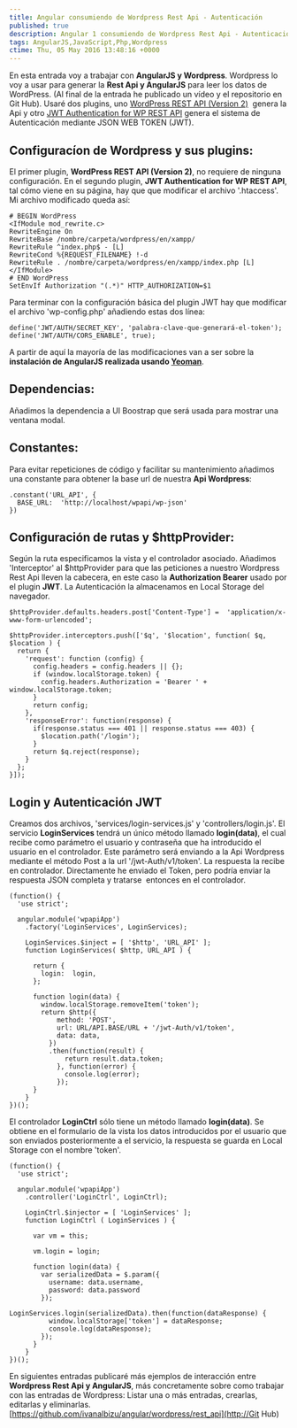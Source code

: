 ```yaml
---
title: Angular consumiendo de Wordpress Rest Api - Autenticación
published: true
description: Angular 1 consumiendo de Wordpress Rest Api - Autenticación
tags: AngularJS,JavaScript,Php,Wordpress
ctime: Thu, 05 May 2016 13:48:16 +0000
---
```


En esta entrada voy a trabajar con **AngularJS y Wordpress**. Wordpress lo voy a usar para generar la **Rest Api y AngularJS** para leer los datos de WordPress. (Al final de la entrada he publicado un vídeo y el repositorio en Git Hub). Usaré dos plugins, uno [WordPress REST API (Version 2)](https://es.wordpress.org/plugins/rest-api/)  genera la Api y otro [JWT Authentication for WP REST API](https://es.wordpress.org/plugins/jwt-authentication-for-wp-rest-api/) genera el sistema de Autenticación mediante JSON WEB TOKEN (JWT).

## Configuracíon de Wordpress y sus plugins:

El primer plugin, **WordPress REST API (Version 2)**, no requiere de ninguna configuración. En el segundo plugin, **JWT Authentication for WP REST API**, tal cómo viene en su página, hay que que modificar el archivo '.htaccess'. Mi archivo modificado queda así:

```
# BEGIN WordPress
<IfModule mod_rewrite.c>
RewriteEngine On
RewriteBase /nombre/carpeta/wordpress/en/xampp/
RewriteRule ^index.php$ - [L]
RewriteCond %{REQUEST_FILENAME} !-d
RewriteRule . /nombre/carpeta/wordpress/en/xampp/index.php [L]
</IfModule>
# END WordPress
SetEnvIf Authorization "(.*)" HTTP_AUTHORIZATION=$1
```

Para terminar con la configuración básica del plugin JWT hay que modificar el archivo 'wp-config.php' añadiendo estas dos línea:

```
define('JWT/AUTH/SECRET_KEY', 'palabra-clave-que-generará-el-token');
define('JWT/AUTH/CORS_ENABLE', true);
```

A partir de aquí la mayoría de las modificaciones van a ser sobre la **instalación de AngularJS realizada usando [Yeoman](http://ivanalbizu.eu/demo-angularjs-shop-01-generando-proyecto-con-yeoman/)**.

## Dependencias:

Añadimos la dependencia a UI Boostrap que será usada para mostrar una ventana modal.

## Constantes:

Para evitar repeticiones de código y facilitar su mantenimiento añadimos una constante para obtener la base url de nuestra **Api Wordpress**:

```
.constant('URL_API', {
  BASE_URL:  'http://localhost/wpapi/wp-json'
})
```

## Configuración de rutas y $httpProvider:

Según la ruta especificamos la vista y el controlador asociado. Añadimos 'Interceptor' al $httpProvider para que las peticiones a nuestro Wordpress Rest Api lleven la cabecera, en este caso la **Authorization Bearer** usado por el plugin **JWT**. La Autenticación la almacenamos en Local Storage del navegador.

```
$httpProvider.defaults.headers.post['Content-Type'] =  'application/x-www-form-urlencoded';

$httpProvider.interceptors.push(['$q', '$location', function( $q, $location ) {
  return {
    'request': function (config) {
      config.headers = config.headers || {};
      if (window.localStorage.token) {
        config.headers.Authorization = 'Bearer ' + window.localStorage.token;
      }
      return config;
    },
    'responseError': function(response) {
      if(response.status === 401 || response.status === 403) {
        $location.path('/login');
      }
      return $q.reject(response);
    }
  };
}]);
```

## Login y Autenticación JWT

Creamos dos archivos, 'services/login-services.js' y 'controllers/login.js'. El servicio **LoginServices** tendrá un único método llamado **login(data)**, el cual recibe como parámetro el usuario y contraseña que ha introducido el usuario en el controlador. Este parámetro será enviando a la Api Wordpress mediante el método Post a la url '/jwt-Auth/v1/token'. La respuesta la recibe en controlador. Directamente he enviado el Token, pero podría enviar la respuesta JSON completa y tratarse  entonces en el controlador.

```
(function() {
  'use strict';

  angular.module('wpapiApp')
    .factory('LoginServices', LoginServices);

    LoginServices.$inject = [ '$http', 'URL_API' ];
    function LoginServices( $http, URL_API ) {

      return {
        login:  login,
      };

      function login(data) {
        window.localStorage.removeItem('token');
        return $http({
            method: 'POST',
            url: URL/API.BASE/URL + '/jwt-Auth/v1/token',
            data: data,
          })
          .then(function(result) {
              return result.data.token;
            }, function(error) {
              console.log(error);
            });
      }
    }
})();
```

El controlador **LoginCtrl** sólo tiene un método llamado **login(data)**. Se obtiene en el formulario de la vista los datos introducidos por el usuario que son enviados posteriormente a el servicio, la respuesta se guarda en Local Storage con el nombre 'token'.

```
(function() {
  'use strict';

  angular.module('wpapiApp')
    .controller('LoginCtrl', LoginCtrl);

    LoginCtrl.$injector = [ 'LoginServices' ];
    function LoginCtrl ( LoginServices ) {

      var vm = this;

      vm.login = login;

      function login(data) {
        var serializedData = $.param({
          username: data.username,
          password: data.password
        });
        LoginServices.login(serializedData).then(function(dataResponse) {
          window.localStorage['token'] = dataResponse;
          console.log(dataResponse);
        });
      }
    }
})();
```

En siguientes entradas publicaré más ejemplos de interacción entre **Wordpress Rest Api y AngularJS**, más concretamente sobre como trabajar con las entradas de Wordpress: Listar una o más entradas, crearlas, editarlas y eliminarlas. [https://github.com/ivanalbizu/angular/wordpress/rest_api](http://Git Hub)